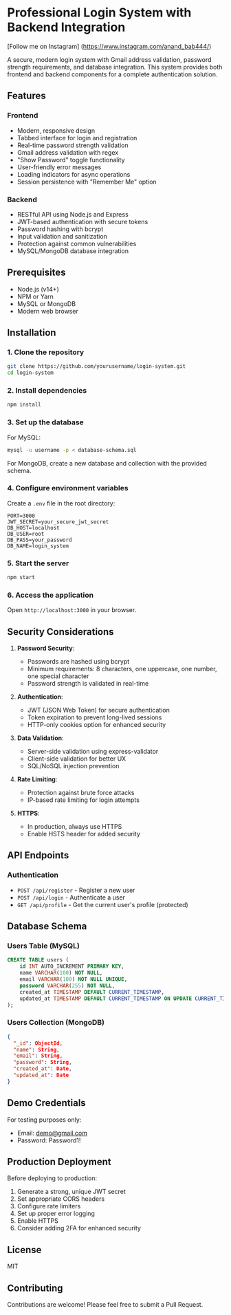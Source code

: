 # Professional Login System with Backend Integration

 [Follow me on Instagram] (https://www.instagram.com/anand_bab444/)

A secure, modern login system with Gmail address validation, password strength requirements, and database integration. This system provides both frontend and backend components for a complete authentication solution.

## Features

### Frontend
- Modern, responsive design
- Tabbed interface for login and registration
- Real-time password strength validation
- Gmail address validation with regex
- "Show Password" toggle functionality
- User-friendly error messages
- Loading indicators for async operations
- Session persistence with "Remember Me" option

### Backend
- RESTful API using Node.js and Express
- JWT-based authentication with secure tokens
- Password hashing with bcrypt
- Input validation and sanitization
- Protection against common vulnerabilities
- MySQL/MongoDB database integration

## Prerequisites

- Node.js (v14+)
- NPM or Yarn
- MySQL or MongoDB
- Modern web browser

## Installation

### 1. Clone the repository
```bash
git clone https://github.com/yourusername/login-system.git
cd login-system
```

### 2. Install dependencies
```bash
npm install
```

### 3. Set up the database
For MySQL:
```bash
mysql -u username -p < database-schema.sql
```

For MongoDB, create a new database and collection with the provided schema.

### 4. Configure environment variables
Create a `.env` file in the root directory:
```
PORT=3000
JWT_SECRET=your_secure_jwt_secret
DB_HOST=localhost
DB_USER=root
DB_PASS=your_password
DB_NAME=login_system
```

### 5. Start the server
```bash
npm start
```

### 6. Access the application
Open `http://localhost:3000` in your browser.

## Security Considerations

1. **Password Security**:
   - Passwords are hashed using bcrypt
   - Minimum requirements: 8 characters, one uppercase, one number, one special character
   - Password strength is validated in real-time

2. **Authentication**:
   - JWT (JSON Web Token) for secure authentication
   - Token expiration to prevent long-lived sessions
   - HTTP-only cookies option for enhanced security

3. **Data Validation**:
   - Server-side validation using express-validator
   - Client-side validation for better UX
   - SQL/NoSQL injection prevention

4. **Rate Limiting**:
   - Protection against brute force attacks
   - IP-based rate limiting for login attempts

5. **HTTPS**:
   - In production, always use HTTPS
   - Enable HSTS header for added security

## API Endpoints

### Authentication
- `POST /api/register` - Register a new user
- `POST /api/login` - Authenticate a user
- `GET /api/profile` - Get the current user's profile (protected)

## Database Schema

### Users Table (MySQL)
```sql
CREATE TABLE users (
    id INT AUTO_INCREMENT PRIMARY KEY,
    name VARCHAR(100) NOT NULL,
    email VARCHAR(100) NOT NULL UNIQUE,
    password VARCHAR(255) NOT NULL,
    created_at TIMESTAMP DEFAULT CURRENT_TIMESTAMP,
    updated_at TIMESTAMP DEFAULT CURRENT_TIMESTAMP ON UPDATE CURRENT_TIMESTAMP
);
```

### Users Collection (MongoDB)
```json
{
  "_id": ObjectId,
  "name": String,
  "email": String,
  "password": String,
  "created_at": Date,
  "updated_at": Date
}
```

## Demo Credentials

For testing purposes only:
- Email: demo@gmail.com
- Password: Password1!

## Production Deployment

Before deploying to production:
1. Generate a strong, unique JWT secret
2. Set appropriate CORS headers
3. Configure rate limiters
4. Set up proper error logging
5. Enable HTTPS
6. Consider adding 2FA for enhanced security

## License

MIT

## Contributing

Contributions are welcome! Please feel free to submit a Pull Request. 
